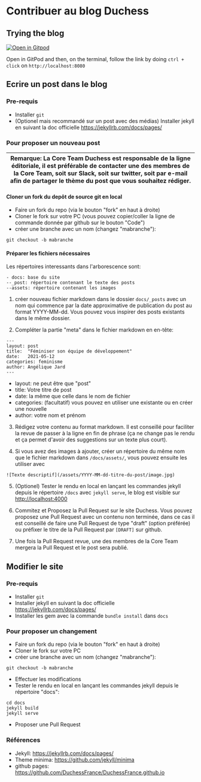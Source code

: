# Contribuer au blog Duchess

## Trying the blog

[![Open in Gitpod](https://gitpod.io/button/open-in-gitpod.svg)](https://gitpod.io/#https://github.com/DuchessFrance/DuchessFrance.github.io/tree/gitpod-integration)

Open in GitPod and then, on the terminal, follow the link by doing `ctrl + click` on `http://localhost:8080`

## Ecrire un post dans le blog

### Pre-requis
- Installer `git`
- (Optionel mais recommandé sur un post avec des médias) Installer jekyll en suivant la doc officielle https://jekyllrb.com/docs/pages/

### Pour proposer un nouveau post

| Remarque:  La Core Team Duchess est responsable de la ligne éditoriale, il est préférable de contacter une des membres de la Core Team, soit sur Slack, soit sur twitter, soit par e-mail afin de partager le thème du post que vous souhaitez rédiger.   |
|-----------------------------------------|

#### Cloner un fork du depôt de source git en local

- Faire un fork du repo (via le bouton "fork" en haut à droite)
- Cloner le fork sur votre PC (vous pouvez copier/coller la ligne de commande donnée par github sur le bouton "Code")
- créer une branche avec un nom (changez "mabranche"):
```
git checkout -b mabranche
```

#### Préparer les fichiers nécessaires

Les répertoires interessants dans l'arborescence sont:
```
- docs: base du site
--_post: répertoire contenant le texte des posts
--assets: répertoire contenant les images
```

1. créer nouveau fichier markdown dans le dossier `docs/_posts` avec un nom qui commence par la date approximative de publication du post au format YYYY-MM-dd. Vous pouvez vous inspirer des posts existants dans le même dossier.

2. Compléter la partie "meta" dans le fichier markdown en en-tête:

```
---
layout: post
title:  "Féminiser son équipe de développement"
date:   2021-05-12
categories: feminisme
author: Angélique Jard
---
```
- layout: ne peut être que "post"
- title: Votre titre de post
- date: la même que celle dans le nom de fichier
- categories: (facultatif) vous pouvez en utiliser une existante ou en créer une nouvelle
- author: votre nom et prénom

3. Rédigez votre contenu au format markdown. Il est conseillé pour faciliter la revue de passer à la ligne en fin de phrase (ça ne change pas le rendu et ça permet d'avoir des suggestions sur un texte plus court).

4. Si vous avez des images à ajouter, créer un répertoire du même nom que le fichier markdown dans `/docs/assets/`, vous pouvez ensuite les utiliser avec

```
![Texte descriptif](/assets/YYYY-MM-dd-titre-du-post/image.jpg)
```

5. (Optionel) Tester le rendu en local en lançant les commandes jekyll depuis le répertoire `/docs` avec `jekyll serve`, le blog est visible sur [http://localhost:4000](http://localhost:4000)

6. Commitez et Proposez la Pull Request sur le site Duchess. Vous pouvez proposez une Pull Request avec un contenu non terminée, dans ce cas il est conseillé de faire une Pull Request de type "draft" (option préférée) ou préfixer le titre de la Pull Request par `[DRAFT]` sur github.

7. Une fois la Pull Request revue, une des membres de la Core Team mergera la Pull Request et le post sera publié.

## Modifier le site

### Pre-requis
- Installer `git`
- Installer jekyll en suivant la doc officielle https://jekyllrb.com/docs/pages/
- Installer les gem avec la commande `bundle install` dans `docs`

### Pour proposer un changement
- Faire un fork du repo (via le bouton "fork" en haut à droite)
- Cloner le fork sur votre PC
- créer une branche avec un nom (changez "mabranche"):
```
git checkout -b mabranche
```
- Effectuer les modifications
- Tester le rendu en local en lançant les commandes jekyll depuis le répertoire "docs":
```
cd docs
jekyll build
jekyll serve
```
- Proposer une Pull Request

### Références

- Jekyll: https://jekyllrb.com/docs/pages/
- Theme minima: https://github.com/jekyll/minima
- github pages: https://github.com/DuchessFrance/DuchessFrance.github.io
